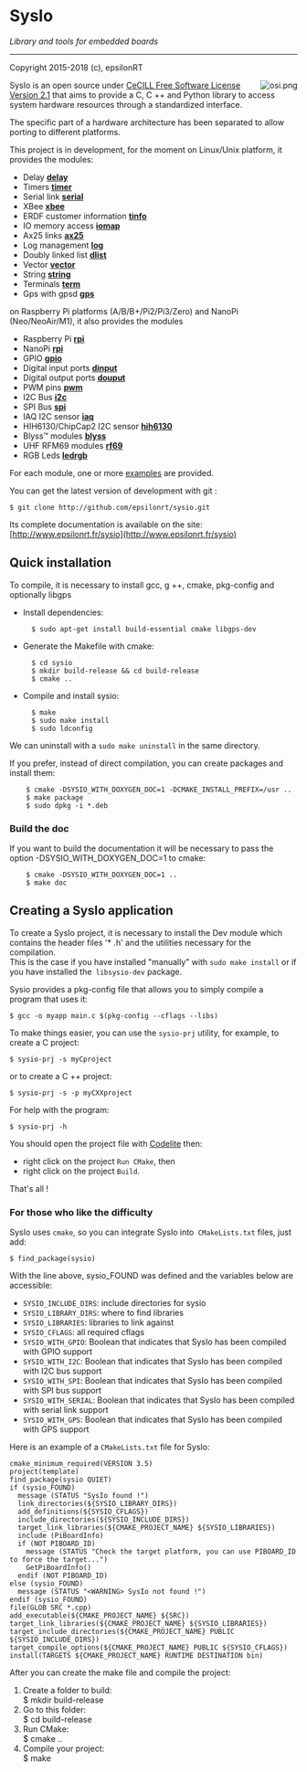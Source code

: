 # SysIo
*Library and tools for embedded boards*

---
Copyright 2015-2018 (c), epsilonRT

<a href="http://www.cecill.info/licences/Licence_CeCILL_V2.1-en.html">
  <img src="https://raw.githubusercontent.com/epsilonrt/gxPL/master/doc/images/osi.png" alt="osi.png" align="right" valign="top">
</a>

SysIo is an open source under [CeCILL Free Software License Version 2.1](http://www.cecill.info/licences/Licence_CeCILL_V2.1-en.html) 
that aims to provide a C, C ++ and Python library to access system hardware 
resources through a standardized interface.

The specific part of a hardware architecture has been separated to allow 
porting to different platforms.

This project is in development, for the moment on Linux/Unix platform, it provides the modules:
* Delay [**delay**](http://www.epsilonrt.fr/sysio/group__sysio__delay.html)
* Timers [**timer**](http://www.epsilonrt.fr/sysio/group__sysio__timer.html)
* Serial link [**serial**](http://www.epsilonrt.fr/sysio/group__sysio__serial.html)
* XBee [**xbee**](http://www.epsilonrt.fr/sysio/group__sysio__xbee.html)
* ERDF customer information [**tinfo**](http://www.epsilonrt.fr/sysio/group__sysio__tinfo.html)
* IO memory access [**iomap**](http://www.epsilonrt.fr/sysio/group__sysio__iomap.html)
* Ax25 links [**ax25**](http://www.epsilonrt.fr/sysio/group__radio__ax25.html)
* Log management [**log**](http://www.epsilonrt.fr/sysio/group__sysio__log.html)
* Doubly linked list [**dlist**](http://www.epsilonrt.fr/sysio/group__sysio__dlist.html)
* Vector [**vector**](http://www.epsilonrt.fr/sysio/group__sysio__vector.html)
* String [**string**](http://www.epsilonrt.fr/sysio/group__sysio__string.html)
* Terminals [**term**](http://www.epsilonrt.fr/sysio/group__sysio__term.html)
* Gps with gpsd [**gps**](http://www.epsilonrt.fr/sysio/group__sysio__gps.html)

on Raspberry Pi platforms (A/B/B+/Pi2/Pi3/Zero) and NanoPi (Neo/NeoAir/M1), 
it also provides the modules

* Raspberry Pi [**rpi**](http://www.epsilonrt.fr/sysio/group__sysio__rpi.html)
* NanoPi [**rpi**](http://www.epsilonrt.fr/sysio/group__sysio__nanopi.html)
* GPIO [**gpio**](http://www.epsilonrt.fr/sysio/group__sysio__gpio.html)
* Digital input ports [**dinput**](http://www.epsilonrt.fr/sysio/group__sysio__dinput.html)
* Digital output ports [**douput**](http://www.epsilonrt.fr/sysio/group__sysio__doutput.html)
* PWM pins [**pwm**](http://www.epsilonrt.fr/sysio/group__sysio__pwm.html)
* I2C Bus [**i2c**](http://www.epsilonrt.fr/sysio/group__sysio__i2c.html)
* SPI Bus [**spi**](http://www.epsilonrt.fr/sysio/group__sysio__spi.html)
* IAQ I2C sensor [**iaq**](http://www.epsilonrt.fr/sysio/group__sysio__iaq.html)
* HIH6130/ChipCap2 I2C sensor [**hih6130**](http://www.epsilonrt.fr/sysio/group__sysio__hih6130.html)
* Blyss™ modules [**blyss**](http://www.epsilonrt.fr/sysio/group__sysio__blyss.html)
* UHF RFM69 modules [**rf69**](http://www.epsilonrt.fr/sysio/group__sysio__rf69.html)
* RGB Leds [**ledrgb**](http://www.epsilonrt.fr/sysio/group__sysio__ledrgb.html)

For each module, one or more [examples](http://www.epsilonrt.fr/sysio/examples.html) are provided.

You can get the latest version of development with git :

    $ git clone http://github.com/epsilonrt/sysio.git

Its complete documentation is available on the site: 
[http://www.epsilonrt.fr/sysio](http://www.epsilonrt.fr/sysio)

## Quick installation

To compile, it is necessary to install gcc, g ++, cmake, pkg-config and
optionally libgps

* Install dependencies:

        $ sudo apt-get install build-essential cmake libgps-dev

* Generate the Makefile with cmake:

        $ cd sysio
        $ mkdir build-release && cd build-release
        $ cmake .. 

* Compile and install sysio:

        $ make
        $ sudo make install
        $ sudo ldconfig

We can uninstall with a `sudo make uninstall` in the same directory.

If you prefer, instead of direct compilation, you can create packages and install them:

        $ cmake -DSYSIO_WITH_DOXYGEN_DOC=1 -DCMAKE_INSTALL_PREFIX=/usr ..
        $ make package
        $ sudo dpkg -i *.deb

### Build the doc

If you want to build the documentation it will be necessary to pass the option 
-DSYSIO_WITH_DOXYGEN_DOC=1 to cmake:

        $ cmake -DSYSIO_WITH_DOXYGEN_DOC=1 ..
        $ make doc

## Creating a SysIo application

To create a SysIo project, it is necessary to install the Dev module which 
contains the header files '* .h' and the utilities necessary for the compilation.  
This is the case if you have installed "manually" with `sudo make install` or 
if you have installed the` libsysio-dev` package.

Sysio provides a pkg-config file that allows you to simply compile a program that uses it:

    $ gcc -o myapp main.c $(pkg-config --cflags --libs)

To make things easier, you can use the `sysio-prj` utility, for example, to create a C project:

    $ sysio-prj -s myCproject

or to create a C ++ project:

    $ sysio-prj -s -p myCXXproject

For help with the program:

    $ sysio-prj -h

You should open the project file with [Codelite](https://codelite.org/) then:

* right click on the project `Run CMake`, then
* right click on the project `Build`.

That's all !

### For those who like the difficulty

SysIo uses `cmake`, so you can integrate SysIo into` CMakeLists.txt` files, just add:

    $ find_package(sysio)

With the line above, sysio_FOUND was defined and the variables below are accessible:

* `SYSIO_INCLUDE_DIRS`: include directories for sysio  
* `SYSIO_LIBRARY_DIRS`: where to find libraries  
* `SYSIO_LIBRARIES`: libraries to link against  
* `SYSIO_CFLAGS`: all required cflags  
* `SYSIO_WITH_GPIO`: Boolean that indicates that SysIo has been compiled with GPIO support  
* `SYSIO_WITH_I2C`: Boolean that indicates that SysIo has been compiled with I2C bus support  
* `SYSIO_WITH_SPI`: Boolean that indicates that SysIo has been compiled with SPI bus support  
* `SYSIO_WITH_SERIAL`: Boolean that indicates that SysIo has been compiled with serial link support  
* `SYSIO_WITH_GPS`: Boolean that indicates that SysIo has been compiled with GPS support  

Here is an example of a `CMakeLists.txt` file for SysIo:  

    cmake_minimum_required(VERSION 3.5)
    project(template)
    find_package(sysio QUIET)
    if (sysio_FOUND)
      message (STATUS "SysIo found !")
      link_directories(${SYSIO_LIBRARY_DIRS})
      add_definitions(${SYSIO_CFLAGS})
      include_directories(${SYSIO_INCLUDE_DIRS})
      target_link_libraries(${CMAKE_PROJECT_NAME} ${SYSIO_LIBRARIES})
      include (PiBoardInfo)
      if (NOT PIBOARD_ID)
        message (STATUS "Check the target platform, you can use PIBOARD_ID to force the target...")
        GetPiBoardInfo()
      endif (NOT PIBOARD_ID)
    else (sysio_FOUND)
      message (STATUS "<WARNING> SysIo not found !")
    endif (sysio_FOUND)
    file(GLOB SRC *.cpp)
    add_executable(${CMAKE_PROJECT_NAME} ${SRC})
    target_link_libraries(${CMAKE_PROJECT_NAME} ${SYSIO_LIBRARIES})
    target_include_directories(${CMAKE_PROJECT_NAME} PUBLIC ${SYSIO_INCLUDE_DIRS})
    target_compile_options(${CMAKE_PROJECT_NAME} PUBLIC ${SYSIO_CFLAGS})
    install(TARGETS ${CMAKE_PROJECT_NAME} RUNTIME DESTINATION bin)

After you can create the make file and compile the project:

1. Create a folder to build:  
        $ mkdir build-release  
2. Go to this folder:  
        $ cd build-release  
3. Run CMake:  
        $ cmake ..
4. Compile your project:  
        $ make
